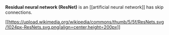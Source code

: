 **Residual neural network (ResNet)** is an [[artificial neural network]] has skip connections.

[[https://upload.wikimedia.org/wikipedia/commons/thumb/5/5f/ResNets.svg/1024px-ResNets.svg.png|align=center,height=200px]]